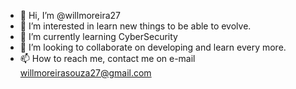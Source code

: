 - 👋 Hi, I’m @willmoreira27
- 👀 I’m interested in learn new things to be able to evolve.
- 🌱 I’m currently learning CyberSecurity
- 💞️ I’m looking to collaborate on developing and learn every more.
- 📫 How to reach me, contact me on e-mail willmoreirasouza27@gmail.com

<!---
willmoreira27/willmoreira27 is a ✨ special ✨ repository because its `README.md` (this file) appears on your GitHub profile.
You can click the Preview link to take a look at your changes.
--->
